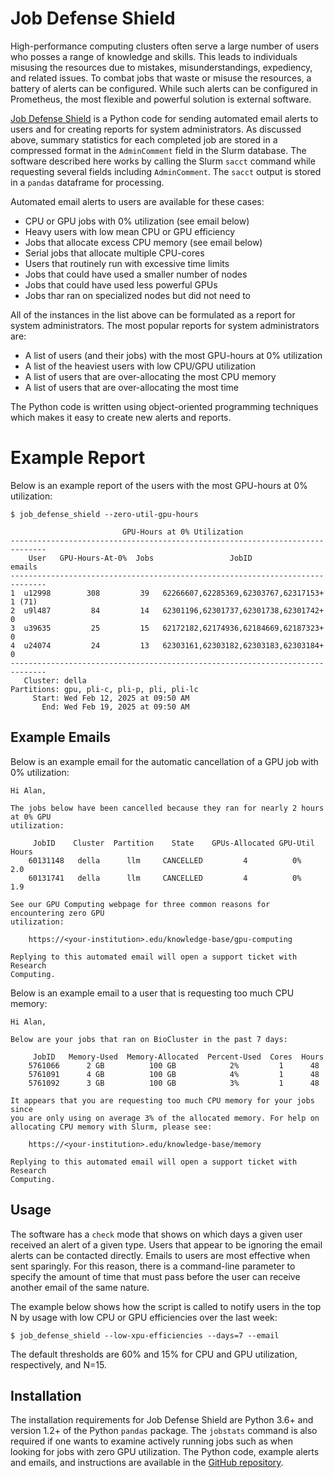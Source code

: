 # Job Defense Shield

High-performance computing clusters often serve a large number of users who posses a range of knowledge and skills. This leads to individuals misusing the resources due to mistakes, misunderstandings, expediency, and related issues. To combat jobs that waste or misuse the resources, a battery of alerts can be configured. While such alerts can be configured in Prometheus, the most flexible and powerful solution is external software.

<a href="https://github.com/PrincetonUniversity/job_defense_shield" target="_blank">Job Defense Shield</a> is a Python code for sending automated email alerts to users and for creating reports for system administrators. As discussed above, summary statistics for each completed job are stored in a compressed format in the `AdminComment` field in the Slurm database. The software described here works by calling the Slurm `sacct` command while requesting several fields including `AdminComment`. The `sacct` output is stored in a `pandas` dataframe for processing.

Automated email alerts to users are available for these cases:

- CPU or GPU jobs with 0% utilization (see email below)
- Heavy users with low mean CPU or GPU efficiency
- Jobs that allocate excess CPU memory (see email below)
- Serial jobs that allocate multiple CPU-cores
- Users that routinely run with excessive time limits
- Jobs that could have used a smaller number of nodes
- Jobs that could have used less powerful GPUs
- Jobs thar ran on specialized nodes but did not need to

All of the instances in the list above can be formulated as a report
for system administrators. The most popular reports for system
administrators are:

- A list of users (and their jobs) with the most GPU-hours at 0% utilization
- A list of the heaviest users with low CPU/GPU utilization
- A list of users that are over-allocating the most CPU memory
- A list of users that are over-allocating the most time

The Python code is written using object-oriented programming techniques which makes it easy to create new alerts and reports.

# Example Report

Below is an example report of the users with the most GPU-hours at 0% utilization:

```
$ job_defense_shield --zero-util-gpu-hours

                         GPU-Hours at 0% Utilization                          
------------------------------------------------------------------------------
    User   GPU-Hours-At-0%  Jobs                 JobID                  emails
------------------------------------------------------------------------------
1  u12998        308         39   62266607,62285369,62303767,62317153+  1 (71)
2  u9l487         84         14   62301196,62301737,62301738,62301742+  0     
3  u39635         25         15   62172182,62174936,62184669,62187323+  0     
4  u24074         24         13   62303161,62303182,62303183,62303184+  0     
------------------------------------------------------------------------------
   Cluster: della
Partitions: gpu, pli-c, pli-p, pli, pli-lc
     Start: Wed Feb 12, 2025 at 09:50 AM
       End: Wed Feb 19, 2025 at 09:50 AM
```

## Example Emails

Below is an example email for the automatic cancellation of a GPU job with 0% utilization:

```
Hi Alan,

The jobs below have been cancelled because they ran for nearly 2 hours at 0% GPU
utilization:

     JobID    Cluster  Partition    State    GPUs-Allocated GPU-Util  Hours
    60131148   della      llm     CANCELLED         4          0%      2.0  
    60131741   della      llm     CANCELLED         4          0%      1.9  

See our GPU Computing webpage for three common reasons for encountering zero GPU
utilization:

    https://<your-institution>.edu/knowledge-base/gpu-computing

Replying to this automated email will open a support ticket with Research
Computing.
```

Below is an example email to a user that is requesting too much CPU memory:

```
Hi Alan,

Below are your jobs that ran on BioCluster in the past 7 days:

     JobID   Memory-Used  Memory-Allocated  Percent-Used  Cores  Hours
    5761066      2 GB          100 GB            2%         1      48
    5761091      4 GB          100 GB            4%         1      48
    5761092      3 GB          100 GB            3%         1      48

It appears that you are requesting too much CPU memory for your jobs since
you are only using on average 3% of the allocated memory. For help on
allocating CPU memory with Slurm, please see:

    https://<your-institution>.edu/knowledge-base/memory

Replying to this automated email will open a support ticket with Research
Computing. 
```

## Usage

The software has a `check` mode that shows on which days a given user received an alert of a given type. Users that appear to be ignoring the email alerts can be contacted directly. Emails to users are most effective when sent sparingly. For this reason, there is a command-line parameter to specify the amount of time that must pass before the user can receive another email of the same nature.

The example below shows how the script is called to notify users in the top N by usage with low CPU or GPU efficiencies over the last week:

```
$ job_defense_shield --low-xpu-efficiencies --days=7 --email
```

The default thresholds are 60% and 15% for CPU and GPU utilization, respectively, and N=15.

## Installation

The installation requirements for Job Defense Shield are Python 3.6+ and version 1.2+ of the Python `pandas` package. The `jobstats` command is also required if one wants to examine actively running jobs such as when looking for jobs with zero GPU utilization. The Python code, example alerts and emails, and instructions are available in the <a href="https://github.com/PrincetonUniversity/job_defense_shield" target="_blank">GitHub repository</a>.
